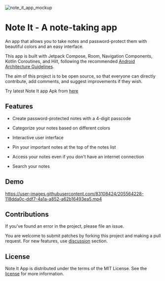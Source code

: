 ![note_it_app_mockup](https://user-images.githubusercontent.com/83108424/205505348-d7a5ffcc-a402-4e23-8f4d-b6ee3de801a2.png)

# Note It - A note-taking app

An app that allows you to take notes and password-protect them with beautiful colors and an easy interface.

This app is built with Jetpack Compose, Room, Navigation Components, Kotlin Coroutines, and Hilt, following the recommended [Android Architecture Guidelines](https://developer.android.com/topic/architecture).

The aim of this project is to be open source, so that everyone can directly contribute, add comments, and suggest improvements if they wish.

Try latest Note It app Apk from [here](https://github.com/shivam-gupta007/Note-It/releases/tag/v1.0.0)

## Features
- Create password-protected notes with a 4-digit passcode

- Categorize your notes based on different colors

- Interactive user interface

- Pin your important notes at the top of the notes list

- Access your notes even if you don't have an internet connection

- Search your notes 

## Demo

https://user-images.githubusercontent.com/83108424/205564228-118dda0c-ddf7-4a1a-a852-a62b16493ea5.mp4

## Contributions

If you've found an error in the project, please file an issue.

You are welcome to submit patches by forking this project and making a pull request.
For new features, use [discussion]() section.

## License

Note It App is distributed under the terms of the MIT License. See the [license]() for more information.


